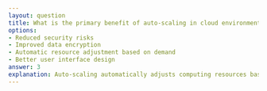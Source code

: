```yaml
---
layout: question
title: What is the primary benefit of auto-scaling in cloud environments?
options:
- Reduced security risks
- Improved data encryption
- Automatic resource adjustment based on demand
- Better user interface design
answer: 3
explanation: Auto-scaling automatically adjusts computing resources based on current demand, ensuring optimal performance during peak times while reducing costs during low-demand periods.
---
```


